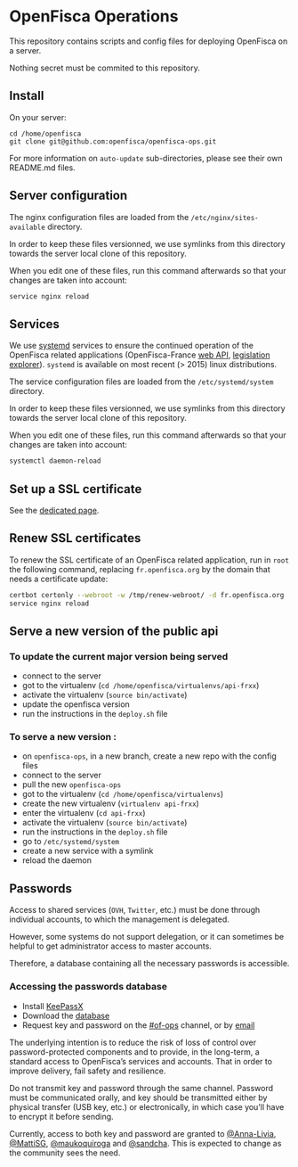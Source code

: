 # OpenFisca Operations

This repository contains scripts and config files for deploying OpenFisca on a server.

Nothing secret must be commited to this repository.

## Install

On your server:

```
cd /home/openfisca
git clone git@github.com:openfisca/openfisca-ops.git
```

For more information on `auto-update` sub-directories, please see their own README.md files.

## Server configuration

The nginx configuration files are loaded from the `/etc/nginx/sites-available` directory.

In order to keep these files versionned, we use symlinks from this directory towards the server local clone of this repository.

When you edit one of these files, run this command afterwards so that your changes are taken into account:

```sh
service nginx reload
```

## Services

We use [systemd](https://wiki.debian.org/systemd) services to ensure the continued operation of the OpenFisca related applications (OpenFisca-France [web API](https://fr.openfisca.org/api/v18), [legislation explorer](https://legislation.openfisca.fr/)). `systemd` is available on most recent (> 2015) linux distributions.

The service configuration files are loaded from the `/etc/systemd/system` directory.

In order to keep these files versionned, we use symlinks from this directory towards the server local clone of this repository.

When you edit one of these files, run this command afterwards so that your changes are taken into account:

```sh
systemctl daemon-reload
```

## Set up a SSL certificate

See the [dedicated page](guides/Set-up-SSL.md).

## Renew SSL certificates

To renew the SSL certificate of an OpenFisca related application, run in `root` the following command, replacing `fr.openfisca.org` by the domain that needs a certificate update:

```sh
certbot certonly --webroot -w /tmp/renew-webroot/ -d fr.openfisca.org
service nginx reload
```

## Serve a new version of the public api

### To update the current major version being served
- connect to the server
- got to the virtualenv (`cd /home/openfisca/virtualenvs/api-frxx`)
- activate the virtualenv (`source bin/activate`)
- update the openfisca version
- run the instructions in the `deploy.sh` file

### To serve a new version :
- on `openfisca-ops`, in a new branch, create a new repo with the config files
- connect to the server
- pull the new `openfisca-ops`
- got to the virtualenv (`cd /home/openfisca/virtualenvs`)
- create the new virtualenv (`virtualenv api-frxx`)
- enter the virtualenv (`cd api-frxx`)
- activate the virtualenv (`source bin/activate`)
- run the instructions in the `deploy.sh` file
- go to `/etc/systemd/system`
- create a new service with a symlink
- reload the daemon

## Passwords

Access to shared services (`OVH`, `Twitter`, etc.) must be done through individual accounts, to which the management is delegated.

However, some systems do not support delegation, or it can sometimes be helpful to get administrator access to master accounts.

Therefore, a database containing all the necessary passwords is accessible.

### Accessing the passwords database

* Install [KeePassX](https://www.keepassx.org/downloads)
* Download the [database](openfisca.kdbx)
* Request key and password on the [#of-ops](https://openfisca.slack.com) channel, or by [email](mailto:contact@openfisca.org)

The underlying intention is to reduce the risk of loss of control over password-protected components and to provide, in the long-term, a standard access to OpenFisca’s services and accounts. That in order to improve delivery, fail safety and resilience.

Do not transmit key and password through the same channel. Password must be communicated orally, and key should be transmitted either by physical transfer (USB key, etc.) or electronically, in which case you’ll have to encrypt it before sending.

Currently, access to both key and password are granted to [@Anna-Livia](https://github.com/Anna-Livia), [@MattiSG](https://github.com/MattiSG), [@maukoquiroga](https://github.com/maukoquiroga) and [@sandcha](https://github.com/sandcha). This is expected to change as the community sees the need.
